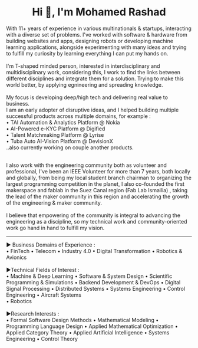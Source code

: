 <h1 align="center">Hi 👋, I'm Mohamed Rashad</h1>
            With 11+ years of experience in various multinationals & startups, interacting with a diverse set of problems. I've worked with software & hardware from building websites and apps, designing robots or developing machine learning applications, alongside experimenting with many ideas and trying to fulfill my curiosity by learning everything I can put my hands on.
            <br/> <br/>
I'm T-shaped minded person, interested in interdisciplinary and multidisciplinary work, considering this, I work to find the links between different disciplines and integrate them for a solution. Trying to make this world better, by applying egnineering and spreading knowledge.
            <br/> <br/>
My focus is developing deep/high tech and delivering real value to business.
            <br/>
I am an early adopter of disruptive ideas, and I helped building multiple successful products across multiple domains, for example :<br/>
            • TAI Automation & Analytics Platform @ Nokia  <br/>
            • AI-Powered e-KYC Platform @ Digified <br/>
            • Talent Matchmaking Platform @ Lyrise <br/>
            • Tuba Auto AI-Vision Platform @ DevisionX <br/>
            ..also currently working on couple another products.     
<br/><br/>
            
I also work with the engineering community both as volunteer and professional, I've been an IEEE Volunteer for more than 7 years, both locally and globally, from being my local student branch chairman to organizing the largest programming competition in the planet, I also co-founded the first makerspace and fablab in the Suez Canal region (Fab Lab Ismailia) , taking the lead of the maker community in this region and accelerating the growth of the engineering & maker community.
            <br/> <br/>
I believe that empowering of the community is integral to advancing the engineering as a discipline, so my technical work and community-oriented work go hand in hand to fulfill my vision.


---

► Business Domains of Experience :<br/>
• FinTech 
• Telecom
• Industry 4.0 
• Digital Transformation 
• Robotics & Avionics 
<br/><br/>
►Technical Fields of Interest :<br/>
• Machine & Deep Learning 
• Software & System Design
• Scientific Programming & Simulations 
• Backend Development & DevOps 
• Digital Signal Processing 
• Distributed Systems 
• Systems Engineering 
• Control Engineering 
• Aircraft Systems  
• Robotics 
<br/><br/>
►Research Interests :<br/>
• Formal Software Design Methods
• Mathematical Modeling
• Programming Language Design
• Applied Mathematical Optimization
• Applied Category Theory
• Applied Artificial Intelligence
• Systems Engineering
• Control Theory

 
